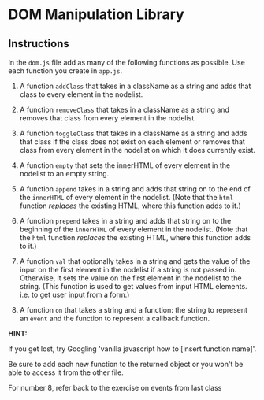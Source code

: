 # DOM Manipulation Library

## Instructions

In the `dom.js` file add as many of the following functions as possible. Use each function you create in `app.js`.

1. A function `addClass` that takes in a className as a string and adds that class to every element in the nodelist. 

2. A function `removeClass` that takes in a className as a string and removes that class from every element in the nodelist.

3. A function `toggleClass` that takes in a className as a string and adds that class if the class does not exist on each element or removes that class from every element in the nodelist on which it does currently exist.

4. A function `empty` that sets the innerHTML of every element in the nodelist to an empty string.  

5. A function `append` takes in a string and adds that string on to the end of the `innerHTML` of every element in the nodelist. (Note that the `html` function _replaces_ the existing HTML, where this function adds to it.)

6. A function `prepend` takes in a string and adds that string on to the beginning of the `innerHTML` of every element in the nodelist. (Note that the `html` function _replaces_ the existing HTML, where this function adds to it.)

7. A function `val` that optionally takes in a string and gets the value of the input on the first element in the nodelist if a string is not passed in. Otherwise, it sets the value on the first element in the nodelist to the string. (This function is used to get values from input HTML elements. i.e. to get user input from a form.)

8. A function `on` that takes a string and a function: the string to represent an `event` and the function to represent a callback function. 

**HINT:**

If you get lost, try Googling 'vanilla javascript how to [insert function name]'.

Be sure to add each new function to the returned object or you won't be able to access it from the other file. 

For number 8, refer back to the exercise on events from last class


